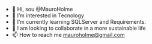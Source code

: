 - 👋 Hi, sou @MauroHolme
- 👀 I’m interested in Tecnology
- 🌱 I’m currently learning SQLServer and Requirements.
- 💞️ I am looking to collaborate in a more sustainable life
- 📫 How to reach me mauroholme@gmail.com

<!---
MauroHolme/MauroHolme is a ✨ special ✨ repository because its `README.md` (this file) appears on your GitHub profile.
You can click the Preview link to take a look at your changes.
--->
